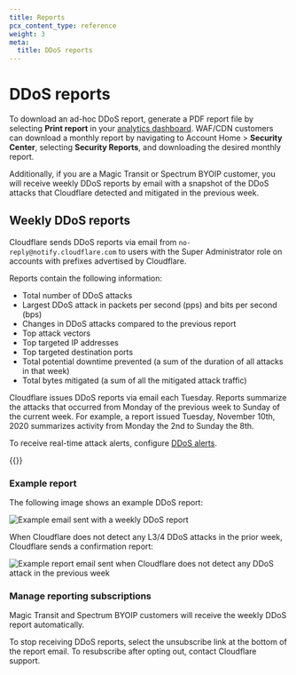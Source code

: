 ```yaml
---
title: Reports
pcx_content_type: reference
weight: 3
meta:
  title: DDoS reports
---
```


# DDoS reports

To download an ad-hoc DDoS report, generate a PDF report file by selecting **Print report** in your [analytics dashboard](/ddos-protection/reference/analytics/). WAF/CDN customers can download a monthly report by navigating to Account Home > **Security Center**, selecting **Security Reports**, and downloading the desired monthly report.

Additionally, if you are a Magic Transit or Spectrum BYOIP customer, you will receive weekly DDoS reports by email with a snapshot of the DDoS attacks that Cloudflare detected and mitigated in the previous week.

## Weekly DDoS reports

Cloudflare sends DDoS reports via email from `no-reply@notify.cloudflare.com` to users with the Super Administrator role on accounts with prefixes advertised by Cloudflare.

Reports contain the following information:

* Total number of DDoS attacks
* Largest DDoS attack in packets per second (pps) and bits per second (bps)
* Changes in DDoS attacks compared to the previous report
* Top attack vectors
* Top targeted IP addresses
* Top targeted destination ports
* Total potential downtime prevented (a sum of the duration of all attacks in that week)
* Total bytes mitigated (a sum of all the mitigated attack traffic)

Cloudflare issues DDoS reports via email each Tuesday. Reports summarize the attacks that occurred from Monday of the previous week to Sunday of the current week. For example, a report issued Tuesday, November 10th, 2020 summarizes activity from Monday the 2nd to Sunday the 8th.

To receive real-time attack alerts, configure [DDoS alerts](/ddos-protection/reference/alerts/).

{{<render file="_alerts-and-reports-independent.md">}}

### Example report

The following image shows an example DDoS report:

![Example email sent with a weekly DDoS report](/ddos-protection/static/ddos-report-email.png)

When Cloudflare does not detect any L3/4 DDoS attacks in the prior week, Cloudflare sends a confirmation report:

![Example report email sent when Cloudflare does not detect any DDoS attack in the previous week](/ddos-protection/static/ddos-report-no-attacks.png)

### Manage reporting subscriptions

Magic Transit and Spectrum BYOIP customers will receive the weekly DDoS report automatically.

To stop receiving DDoS reports, select the unsubscribe link at the bottom of the report email. To resubscribe after opting out, contact Cloudflare support.
